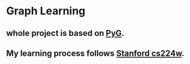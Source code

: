 # Graph Learning

## whole project is based on [PyG](https://github.com/pyg-team/pytorch_geometric). 
## My learning process follows [Stanford cs224w](http://web.stanford.edu/class/cs224w/).